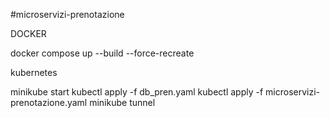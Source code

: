 #microservizi-prenotazione

DOCKER

docker compose up --build --force-recreate



kubernetes

minikube start
kubectl apply -f db_pren.yaml
kubectl apply -f microservizi-prenotazione.yaml
minikube tunnel
